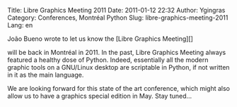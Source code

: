 Title: Libre Graphics Meeting 2011
Date: 2011-01-12 22:32
Author: Ygingras
Category: Conferences, Montréal Python
Slug: libre-graphics-meeting-2011
Lang: en

<!--:en-->João Bueno wrote to let us know the [Libre Graphics Meeting][]
will be back in Montréal in 2011. In the past, Libre Graphics Meeting
always featured a healthy dose of Python. Indeed, essentially all the
modern graphic tools on a GNU/Linux desktop are scriptable in Python, if
not written in it as the main language.

We are looking forward for this state of the art conference, which might
also allow us to have a graphics special edition in May. Stay
tuned...<!--:-->

  [Libre Graphics Meeting]: http://www.libregraphicsmeeting.org/2011/index.php
